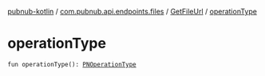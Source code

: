 [pubnub-kotlin](../../index.md) / [com.pubnub.api.endpoints.files](../index.md) / [GetFileUrl](index.md) / [operationType](./operation-type.md)

# operationType

`fun operationType(): `[`PNOperationType`](../../com.pubnub.api.enums/-p-n-operation-type/index.md)